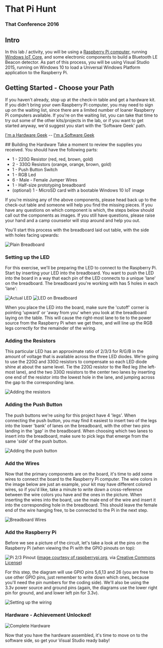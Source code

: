 # That Pi Hunt
### That Conference 2016

## Intro
In this lab / activity, you will be using a [Raspberry Pi computer](http://www.raspberrypi.org), running
[Windows IoT Core](https://developer.microsoft.com/en-us/windows/iot), and some electronic components to 
build a Bluetooth LE Beacon detector.  As part of this process, you will be using Visual Studio 2015, 
running on Windows 10 to load a Universal Windows Platform application to the Raspberry Pi.

## Getting Started - Choose your Path
If you haven't already, stop up at the check-in table and get a hardware kit.  If you didn't bring your
own Raspberry Pi computer, you may need to sign up on the waiting list, since there are a limited number
of loaner Raspberry Pi computers available.  If you're on the waiting list, you can take that time to try
out some of the other kits/projects in the lab, or if you want to get started anyway, we'd suggest you 
start with the 'Software Geek' path.

[I'm a Hardware Geek](#hardware) -- [I'm a Software Geek](#software)

<a name="hardware" />
## Building the Hardware
Take a moment to review the supplies you received.  You should have the following parts:

* 1 - 220Ω Resistor (red, red, brown, gold)
* 2 - 330Ω Resistors (orange, orange, brown, gold)
* 1 - Push Button Switch
* 1 - RGB Led
* 6 - Male - Female Jumper Wires
* 1 - Half-size prototyping breadboard
* (optional) 1 - MicroSD card with a bootable Windows 10 IoT image

If you're missing any of the above components, please head back up to the check-out table and someone will
help you find the missing pieces.  If you have any questions on which component is which, the steps below
should call out the components as images.  If you still have questions, please raise your hand and a camp
counselor will stop around and help you out.

You'll start this process with the breadboard laid out table, with the side with holes facing upwards:

![Plain Breadboard](Assets/Images/Breadboard.png)

### Setting up the LED
For this exercise, we'll be preparing the LED to connect to the Raspberry Pi.  Start by inserting your LED
into the breadboard.  You want to push the LED into the board in a way that each pin of the LED connects to
a unique 'lane' on the breadboard.  The breadboard you're working with has 5 holes in each 'lane':

![Actual LED](Assets/Images/LED.png)
![LED on Breadboard](Assets/Images/Breadboard-lanes.png)

When you place the LED into the board, make sure the 'cutoff' corner is pointing 'upward' or 'away from you'
when you look at the breadboard laying on the table.  This will cause the right-most lane to tie to the power
source from the Raspberry Pi when we get there, and will line up the RGB legs correctly for the remainder of
the wiring.

### Adding the Resistors
This particular LED has an approximate ratio of 2/3/3 for R/G/B in the amount of voltage that is available 
across the three LED diodes.  We're going to use the 220Ω and 330Ω resistors to compensate so each LED diode
shine at about the same level.  Tie the 220Ω resistor to the Red leg (the left-most lane), and the two 330Ω
resistors to the center two lanes by inserting one end of the resistor into the lowest hole in the lane, and
jumping across the gap to the corresponding lane.

![Adding the resistors](Assets/Images/AddingResistors.png)

### Adding the Push Button
The push buttons we're using for this project have 4 'legs'.  When connecting the push button, you may find it
easiest to insert two of the legs into the lower 'bank' of lanes on the breadboard, with the other two pins landing
in the 'gap' in the breadboard.  When choosing which two lanes to insert into the breadboard, make sure to pick
legs that emerge from the same 'side' of the push button.

![Adding the push button](Assets/Images/PushButton.png)

### Add the Wires
Now that the primary components are on the board, it's time to add some wires to connect the board to the Raspberry
Pi computer.  The wire colors in the image below are just an example, your kit may have different colored wires, so
if you'd like, take a minute to write down a cross-reference between the wire colors you have and the ones in the
picture.  When inserting the wires into the board, use the male end of the wire and insert it into the corresponding
hole in the breadboard.  This should leave the female end of the wire hanging free, to be connected to the Pi in the
next step.

![Breadboard Wires](Assets/Images/Wires.png)

### Add the Raspberry Pi
Before we see a picture of the circuit, let's take a look at the pins on the Raspberry Pi (when viewing the Pi
with the GPIO pinouts on top):

![Pi 2/3 Pinout](Assets/Images/PiPinout.png)
([image courtesy of raspberrypi.org](https://www.raspberrypi.org/documentation/usage/gpio-plus-and-raspi2/), via [Creative Commons License](https://www.raspberrypi.org/creative-commons/))

For this step, the diagram will use GPIO pins 5,6,13 and 26 (you are free to use other GPIO pins, just remember to
write down which ones, because you'll need the pin numbers for the coding side).  We'll also be using the 3.3v
power source and ground pins (again, the diagrams use the lower right pin for ground, and and lower left pin for 3.3v).

![Setting up the wiring](Assets/Images/WiringThePi.png)

### Hardware - Achievement Unlocked!

![Complete Hardware](Assets/Images/HardwareComplete.png)

Now that you have the hardware assembled, it's time to move on to the software side, so get your Visual Studio ready baby!

<a name="software" />
